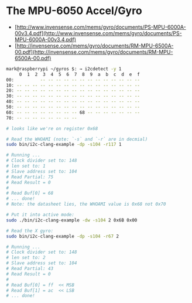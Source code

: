 # The MPU-6050 Accel/Gyro

- [http://www.invensense.com/mems/gyro/documents/PS-MPU-6000A-00v3.4.pdf](http://www.invensense.com/mems/gyro/documents/PS-MPU-6000A-00v3.4.pdf)
- [http://invensense.com/mems/gyro/documents/RM-MPU-6500A-00.pdf](http://invensense.com/mems/gyro/documents/RM-MPU-6500A-00.pdf)

```bash
mark@raspberrypi ~/gyros $: → i2cdetect -y 1
     0  1  2  3  4  5  6  7  8  9  a  b  c  d  e  f
00:          -- -- -- -- -- -- -- -- -- -- -- -- --
10: -- -- -- -- -- -- -- -- -- -- -- -- -- -- -- --
20: -- -- -- -- -- -- -- -- -- -- -- -- -- -- -- --
30: -- -- -- -- -- -- -- -- -- -- -- -- -- -- -- --
40: -- -- -- -- -- -- -- -- -- -- -- -- -- -- -- --
50: -- -- -- -- -- -- -- -- -- -- -- -- -- -- -- --
60: -- -- -- -- -- -- -- -- 68 -- -- -- -- -- -- --
70: -- -- -- -- -- -- -- --

# looks like we're on register 0x68
```

```bash
# Read the WHOAMI (note: `-s` and `-r` are in decmial)
sudo bin/i2c-clang-example -dp -s104 -r117 1

# Running ...
# Clock divider set to: 148
# len set to: 1
# Slave address set to: 104
# Read Partial: 75
# Read Result = 0
#
# Read Buf[0] = 68
# ... done!
# Note: the datasheet lies, the WHOAMI value is 0x68 not 0x70
```

```bash
# Put it into active mode:
sudo ./bin/i2c-clang-example -dw -s104 2 0x6B 0x00
```

```bash
# Read the X gyro:
sudo bin/i2c-clang-example -dp -s104 -r67 2

# Running ...
# Clock divider set to: 148
# len set to: 2
# Slave address set to: 104
# Read Partial: 43
# Read Result = 0
#
# Read Buf[0] = ff  << MSB
# Read Buf[1] = ac  << LSB
# ... done!
```
